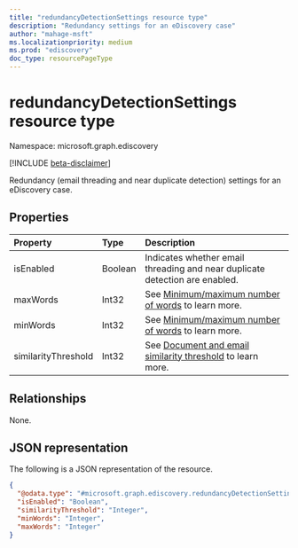 ```yaml
---
title: "redundancyDetectionSettings resource type"
description: "Redundancy settings for an eDiscovery case"
author: "mahage-msft"
ms.localizationpriority: medium
ms.prod: "ediscovery"
doc_type: resourcePageType
---
```


# redundancyDetectionSettings resource type

Namespace: microsoft.graph.ediscovery

[!INCLUDE [beta-disclaimer](../../includes/beta-disclaimer.md)]

Redundancy (email threading and near duplicate detection) settings for an eDiscovery case.

## Properties

|Property|Type|Description|
|:---|:---|:---|
|isEnabled|Boolean|Indicates whether email threading and near duplicate detection are enabled.|
|maxWords|Int32|See [Minimum/maximum number of words](https://docs.microsoft.com/microsoft-365/compliance/configure-search-and-analytics-settings-in-advanced-ediscovery#near-duplicates-and-email-threading) to learn more.|
|minWords|Int32|See [Minimum/maximum number of words](https://docs.microsoft.com/microsoft-365/compliance/configure-search-and-analytics-settings-in-advanced-ediscovery#near-duplicates-and-email-threading) to learn more.|
|similarityThreshold|Int32|See [Document and email similarity threshold](https://docs.microsoft.com/microsoft-365/compliance/configure-search-and-analytics-settings-in-advanced-ediscovery#near-duplicates-and-email-threading) to learn more.|

## Relationships

None.

## JSON representation

The following is a JSON representation of the resource.
<!-- {
  "blockType": "resource",
  "@odata.type": "microsoft.graph.ediscovery.redundancyDetectionSettings"
}
-->

``` json
{
  "@odata.type": "#microsoft.graph.ediscovery.redundancyDetectionSettings",
  "isEnabled": "Boolean",
  "similarityThreshold": "Integer",
  "minWords": "Integer",
  "maxWords": "Integer"
}
```
